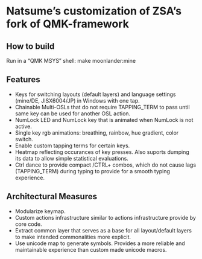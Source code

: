 # Natsume’s customization of ZSA’s fork of QMK-framework

## How to build
Run in a “QMK MSYS” shell:
make moonlander:mine

## Features
- Keys for switching layouts (default layers) and language settings (mine/DE, JISX6004/JP) in Windows with one tap.
- Chainable Multi-OSLs that do not require TAPPING_TERM to pass until same key can be used for another OSL action.
- NumLock LED and NumLock key that is animated when NumLock is not active.
- Single key rgb animations: breathing, rainbow, hue gradient, color switch.
- Enable custom tapping terms for certain keys.
- Heatmap reflecting occurances of key presses. Also suports dumping its data to allow simple statistical evaluations.
- Ctrl dance to provide compact <key>/CTRL+<key> combos, which do not cause lags (TAPPING_TERM) during typing to provide for a smooth typing experience.

## Architectural Measures
- Modularize keymap.
- Custom actions infrastructure similar to actions infrastructure provide by core code.
- Extract common layer that serves as a base for all layout/default layers to make intended commonalities more explicit.
- Use unicode map to generate symbols. Provides a more reliable and maintainable experience than custom made unicode macros.

